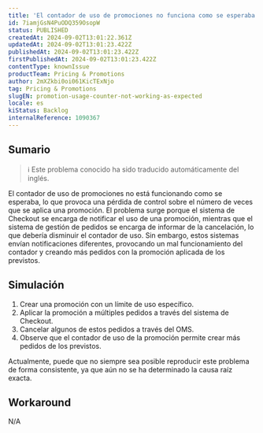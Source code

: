 ```yaml
---
title: 'El contador de uso de promociones no funciona como se esperaba'
id: 7iamjGsN4PuODQ359OsopW
status: PUBLISHED
createdAt: 2024-09-02T13:01:22.361Z
updatedAt: 2024-09-02T13:01:23.422Z
publishedAt: 2024-09-02T13:01:23.422Z
firstPublishedAt: 2024-09-02T13:01:23.422Z
contentType: knownIssue
productTeam: Pricing & Promotions
author: 2mXZkbi0oi061KicTExNjo
tag: Pricing & Promotions
slugEN: promotion-usage-counter-not-working-as-expected
locale: es
kiStatus: Backlog
internalReference: 1090367
---
```


## Sumario

>ℹ️ Este problema conocido ha sido traducido automáticamente del inglés.


El contador de uso de promociones no está funcionando como se esperaba, lo que provoca una pérdida de control sobre el número de veces que se aplica una promoción. El problema surge porque el sistema de Checkout se encarga de notificar el uso de una promoción, mientras que el sistema de gestión de pedidos se encarga de informar de la cancelación, lo que debería disminuir el contador de uso. Sin embargo, estos sistemas envían notificaciones diferentes, provocando un mal funcionamiento del contador y creando más pedidos con la promoción aplicada de los previstos.


##

## Simulación



1. Crear una promoción con un límite de uso específico.
2. Aplicar la promoción a múltiples pedidos a través del sistema de Checkout.
3. Cancelar algunos de estos pedidos a través del OMS.
4. Observe que el contador de uso de la promoción permite crear más pedidos de los previstos.

Actualmente, puede que no siempre sea posible reproducir este problema de forma consistente, ya que aún no se ha determinado la causa raíz exacta.



## Workaround


N/A





